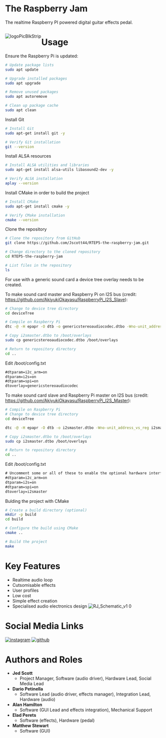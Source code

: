 <!-- display the social media buttons in your README -->



<!-- To Link your profile to the media buttons -->






# **The Raspberry Jam**

The realtime Raspberry PI powered digital guitar effects pedal.


<div style="float:left;margin:0 1px 1px 0" markdown="2">

![logoPicBlkStrip](https://github.com/Jscott44/RTEP5-the-raspberry-jam/assets/122903573/d662a7d8-005c-4412-90bc-d30af63cd982)

</div>

# **Usage**

Ensure the Raspberry Pi is updated:

```bash
# Update package lists
sudo apt update

# Upgrade installed packages
sudo apt upgrade

# Remove unused packages
sudo apt autoremove

# Clean up package cache
sudo apt clean
```
Install Git 
```bash
# Install Git
sudo apt-get install git -y

# Verify Git installation
git --version
```
Install ALSA resources
```bash
# Install ALSA utilities and libraries
sudo apt-get install alsa-utils libasound2-dev -y

# Verify ALSA installation
aplay --version
```
Install CMake in order to build the project
```bash
# Install CMake
sudo apt-get install cmake -y

# Verify CMake installation
cmake --version
```
Clone the repository
```bash
# Clone the repository from GitHub
git clone https://github.com/Jscott44/RTEP5-the-raspberry-jam.git

# Change directory to the cloned repository
cd RTEP5-the-raspberry-jam

# List files in the repository
ls
```
For use with a generic sound card a device tree overlay needs to be created.

To make sound card master and Raspberry Pi on I2S bus (credit: https://github.com/AkiyukiOkayasu/RaspberryPi_I2S_Slave):
```bash
# Change to device tree directory
cd deviceTree

# Compile on Raspberry Pi  
dtc -@ -H epapr -O dtb -o genericstereoaudiocodec.dtbo -Wno-unit_address_vs_reg genericstereoaudiocodec.dts

# Copy i2smaster.dtbo to /boot/overlays  
sudo cp genericstereoaudiocodec.dtbo /boot/overlays

# Return to repository directory
cd ..
```

Edit /boot/config.txt   
```/boot/config.txt    # Uncomment some or all of these to enable the optional hardware interface
#dtparam=i2c_arm=on
dtparam=i2s=on
#dtparam=spi=on
dtoverlay=genericstereoaudiocodec
```
To make sound card slave and Raspberry Pi master on I2S bus (credit: https://github.com/AkiyukiOkayasu/RaspberryPi_I2S_Master):

```bash
# Compile on Raspberry Pi
# Change to device tree directory
cd deviceTree

dtc -@ -H epapr -O dtb -o i2smaster.dtbo -Wno-unit_address_vs_reg i2smaster.dts

# Copy i2smaster.dtbo to /boot/overlays  
sudo cp i2smaster.dtbo /boot/overlays

# Return to repository directory
cd ..
```

Edit /boot/config.txt  
```/boot/config.txt
# Uncomment some or all of these to enable the optional hardware interface
#dtparam=i2c_arm=on
dtparam=i2s=on
#dtparam=spi=on
dtoverlay=i2smaster
```

Bulding the project with CMake
```bash 
# Create a build directory (optional)
mkdir -p build
cd build

# Configure the build using CMake
cmake ..

# Build the project
make
```
# **Key Features**
- Realtime audio loop
- Cutsomisable effects
- User profiles
- Low cost
- Simple effect creation
- Specialised audio electronics design
![RJ_Schematic_v1 0](https://github.com/Jscott44/RTEP5-the-raspberry-jam/assets/122903573/62d96636-ebfb-40e5-95e0-d459cd9fca2a)



# **Social Media Links**
[![instagram](https://github.com/shikhar1020jais1/Git-Social/blob/master/Icons/Instagram.png (Instagram))][2]
[![github](https://github.com/shikhar1020jais1/Git-Social/blob/master/Icons/Github.png (Github))][5]

[2]: https://www.instagram.com/the_raspberry_jam/ 
[5]: https://github.com/Jscott44/RTEP5-the-raspberry-jam

# **Authors and Roles**
- **Jed Scott**
  - Project Manager, Software (audio driver), Hardware Lead, Social Media Lead
- **Dario Petinella**
  - Software Lead (audio driver, effects manager), Integration Lead, Hardware (audio)
- **Alan Hamilton**
  - Software (GUI Lead and effects integration), Mechanical Support
- **Elad Perets**
  - Software (effects), Hardware (pedal)
- **Matthew Stewart**
  - Software (GUI)
